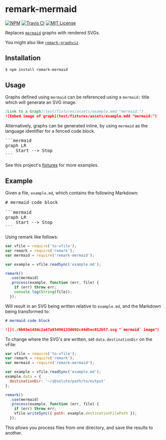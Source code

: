 # remark-mermaid

[![NPM](https://img.shields.io/npm/v/remark-mermaid.svg)](https://npmjs.org/packages/remark-mermaid/)
[![Travis CI](https://img.shields.io/travis/temando/remark-mermaid.svg)](https://travis-ci.org/temando/remark-mermaid)
[![MIT License](https://img.shields.io/github/license/temando/remark-mermaid.svg)](https://en.wikipedia.org/wiki/MIT_License)

Replaces [`mermaid`](https://mermaidjs.github.io/) graphs with rendered SVGs.

You might also like [`remark-graphviz`](https://www.npmjs.com/package/remark-graphviz).

## Installation

```sh
$ npm install remark-mermaid
```

## Usage

Graphs defined using `mermaid` can be referenced using a `mermaid:` title which
will generate an SVG image.

```md
[Link to a Graph](test/fixtures/assets/example.mmd "mermaid:")
![Embed image of graph](test/fixtures/assets/example.mdd "mermaid:")
```

Alternatively, graphs can be generated inline, by using `mermaid` as the
language identifier for a fenced code block.

<pre>
```mermaid
graph LR
    Start --> Stop
```
</pre>

See this project's [fixtures](test/fixtures) for more examples.

## Example

Given a file, `example.md`, which contains the following Markdown:

<pre>
# mermaid code block

```mermaid
graph LR
    Start --> Stop
```
</pre>

Using remark like follows:

```js
var vfile = require('to-vfile');
var remark = require('remark');
var mermaid = require('remark-mermaid');

var example = vfile.readSync('example.md');

remark()
  .use(mermaid)
  .process(example, function (err, file) {
    if (err) throw err;
    console.log(String(file));
  });
```

Will result in an SVG being written relative to `example.md`, and the Markdown
being transformed to:

```md
# mermaid code block

![](./6b03e143dc2a47a93496133d692c44d5ec012b57.svg "`mermaid` image")
```

To change where the SVG's are written, set `data.destinationDir` on the vFile:

```js
var vfile = require('to-vfile');
var remark = require('remark');
var mermaid = require('remark-mermaid');

var example = vfile.readSync('example.md');
example.data = {
  destinationDir: '~/absolute/path/to/output'
};

remark()
  .use(mermaid)
  .process(example, function (err, file) {
    if (err) throw err;
    vfile.writeSync({ path: example.destinationFilePath });
  });
```

This allows you process files from one directory, and save the results to another.
